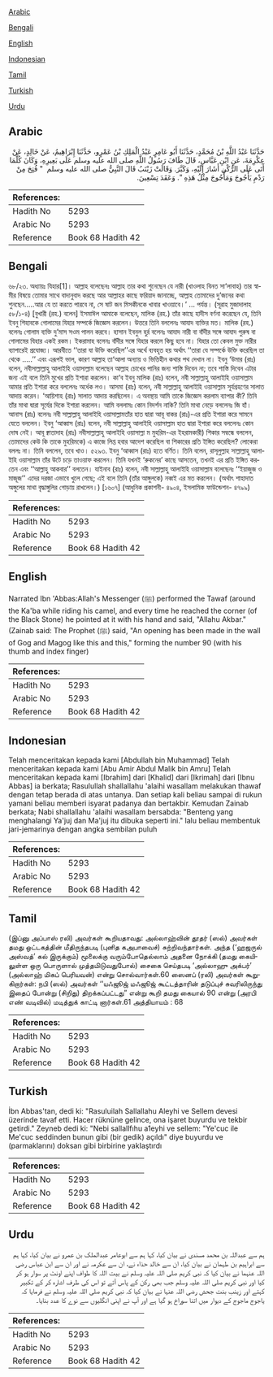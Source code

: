 [Arabic](#arabic)

[Bengali](#bengali)

[English](#english)

[Indonesian](#indonesian)

[Tamil](#tamil)

[Turkish](#turkish)

[Urdu](#urdu)

## Arabic


<div dir="rtl" lang="ar" style={{fontSize:'larger',backgroundColor:'#f8f9fa',padding:20}}>
حَدَّثَنَا عَبْدُ اللَّهِ بْنُ مُحَمَّدٍ، حَدَّثَنَا أَبُو عَامِرٍ عَبْدُ الْمَلِكِ بْنُ عَمْرٍو، حَدَّثَنَا إِبْرَاهِيمُ، عَنْ خَالِدٍ، عَنْ عِكْرِمَةَ، عَنِ ابْنِ عَبَّاسٍ، قَالَ طَافَ رَسُولُ اللَّهِ صلى الله عليه وسلم عَلَى بَعِيرِهِ، وَكَانَ كُلَّمَا أَتَى عَلَى الرُّكْنِ أَشَارَ إِلَيْهِ، وَكَبَّرَ‏.‏ وَقَالَتْ زَيْنَبُ قَالَ النَّبِيُّ صلى الله عليه وسلم ‏ "‏ فُتِحَ مِنْ رَدْمِ يَأْجُوجَ وَمَأْجُوجَ مِثْلُ هَذِهِ ‏"‏‏.‏ وَعَقَدَ تِسْعِينَ‏.‏
</div>
<div style={{backgroundColor:'#f8f9fa',padding:20, marginBottom: 10}}><table> <thead> <tr> <th>References:</th> <th></th> </tr> </thead> <tbody><tr><td>Hadith No</td><td>5293</td></tr><tr><td>Arabic No</td><td>5293</td></tr><tr><td>Reference</td><td>Book 68 Hadith 42</td></tr></tbody></table></div>

## Bengali


<div dir="ltr" lang="bn" style={{fontSize:'larger',backgroundColor:'#f8f9fa',padding:20}}>
৬৮/২৩. অধ্যায়ঃ যিহার[1]। আল্লাহ বলেছেনঃ আল্লাহ তার কথা শুনেছেন যে নারী (খাওলাহ বিনত সা‘লাবাহ) তার স্বামীর বিষয়ে তোমার সাথে বাদানুবাদ করছে আর আল্লাহর কাছে ফরিয়াদ জানাচ্ছে, আল্লাহ তোমাদের দু’জনের কথা শুনছেন.....আর যে তা করতে পারবে না, সে ষাট জন মিসকীনকে খাবার খাওয়াবে।’ ... পর্যন্ত। (সূরাহ মুজাদালাহ ৫৮/১-৪) [বুখারী (রহ.) বলেন] ইসমাঈল আমাকে বলেছেন, মালিক (রহ.) তাঁর কাছে হাদীস বর্ণনা করেছেন যে, তিনি ইবনু শিহাবকে গোলামের যিহার সম্পর্কে জিজ্ঞেস করলেন। উত্তরে তিনি বললেনঃ আযাদ ব্যক্তির মত। মালিক (রহ.) বলেনঃ গোলাম ব্যক্তি দু’মাস সওম পালন করবে। হাসান ইবনুল হুর্র বলেনঃ আযাদ নারী বা বাঁদীর সঙ্গে আযাদ পুরুষ বা গোলামের যিহার একই রকম। ইকরামাহ বলেনঃ বাঁদীর সঙ্গে যিহার করলে কিছু হবে না। যিহার তো কেবল মুক্ত নারীর ব্যাপারেই প্রযোজ্য। আরবীতে ‘‘তারা যা উক্তি করেছিল’’এর অর্থে ব্যবহৃত হয় অর্থাৎ ‘‘তারা যে সম্পর্কে উক্তি করেছিল তা থেকে .....’’ এবং এরূপই ভাল, কারণ আল্লাহ তা‘আলা অন্যায় ও ভিত্তিহীন কথার পথ দেখান না। ইবনু ‘উমার (রাঃ) বলেন, নবীসাল্লাল্লাহু আলাইহি ওয়াসাল্লাম বলেছেন আল্লাহ চোখের পানির জন্য শাস্তি দিবেন না; তবে শাস্তি দিবেন এটার জন্য এই বলে তিনি মুখের প্রতি ইশারা করলেন। কা‘ব ইবনু মালিক (রাঃ) বলেন, নবী সাল্লাল্লাহু আলাইহি ওয়াসাল্লাম আমার প্রতি ইশারা করে বললেনঃ অর্ধেক লও। আসমা (রাঃ) বলেন, নবী সাল্লাল্লাহু আলাইহি ওয়াসাল্লাম সূর্যগ্রহণের সালাত আদায় করেন। ‘আয়িশাহ (রাঃ) সালাত আদায় করছিলেন। এ অবস্থায় আমি তাকে জিজ্ঞেস করলাম ব্যাপার কী? তিনি তাঁর মাথা দ্বারা সূর্যের দিকে ইশারা করলেন। আমি বললামঃ কোন নিদর্শন নাকি? তিনি মাথা নেড়ে বললেনঃ জি হাঁ। আনাস (রাঃ) বলেনঃ নবী সাল্লাল্লাহু আলাইহি ওয়াসাল্লামতাঁর হাত দ্বারা আবূ বাকর (রাঃ)-এর প্রতি ইশারা করে সামনে যেতে বললেন। ইবনু ‘আব্বাস (রাঃ) বলেন, নবী সাল্লাল্লাহু আলাইহি ওয়াসাল্লাম হাত দ্বারা ইশারা করে বললেনঃ কোন দোষ নেই। আবূ ক্বাতাদাহ (রাঃ) নবীসাল্লাল্লাহু আলাইহি ওয়াসাল্লা ম মুহরিম-এর ইহরামকারী) শিকার সম্বন্ধে বললেন, তোমাদের কেউ কি তাকে মুহরিমকে) এ কাজে লিপ্ত হবার আদেশ করেছিল বা শিকারের প্রতি ইঙ্গিত করেছিল? লোকেরা বললঃ না। তিনি বললেন, তবে খাও। ৫২৯৩. ইবনু ‘আব্বাস (রাঃ) হতে বর্ণিত। তিনি বলেন, রাসূলুল্লাহ সাল্লাল্লাহু আলাইহি ওয়াসাল্লাম তাঁর উটে চড়ে তাওয়াফ করলেন। তিনি যখনই ‘রুকনের’ কাছে আসতেন, তখনই এর প্রতি ইঙ্গিত করতেন এবং ‘‘আল্লাহু আকবার’’ বলতেন। যাইনাব (রাঃ) বলেন, নবী সাল্লাল্লাহু আলাইহি ওয়াসাল্লাম বলেছেনঃ ‘‘ইয়াজুজ ও মাজূজ’’ এদের দরজা এভাবে খুলে গেছে; এই বলে তিনি (তাঁর আঙ্গুলকে) নব্বই এর মত করলেন। (অর্থাৎ শাহাদাত অঙ্গুলের মাথা বৃদ্ধাঙ্গুলির গোড়ায় রাখলেন।) [১৬০৭] (আধুনিক প্রকাশনী- ৪৯০৪, ইসলামিক ফাউন্ডেশন- ৪৭৯৯)
</div>
<div style={{backgroundColor:'#f8f9fa',padding:20, marginBottom: 10}}><table> <thead> <tr> <th>References:</th> <th></th> </tr> </thead> <tbody><tr><td>Hadith No</td><td>5293</td></tr><tr><td>Arabic No</td><td>5293</td></tr><tr><td>Reference</td><td>Book 68 Hadith 42</td></tr></tbody></table></div>

## English


<div dir="ltr" lang="en" style={{fontSize:'larger',backgroundColor:'#f8f9fa',padding:20}}>
Narrated Ibn 'Abbas:Allah's Messenger (ﷺ) performed the Tawaf (around the Ka'ba while riding his camel, and every time he reached the corner (of the Black Stone) he pointed at it with his hand and said, "Allahu Akbar." (Zainab said: The Prophet (ﷺ) said, "An opening has been made in the wall of Gog and Magog like this and this," forming the number 90 (with his thumb and index finger)
</div>
<div style={{backgroundColor:'#f8f9fa',padding:20, marginBottom: 10}}><table> <thead> <tr> <th>References:</th> <th></th> </tr> </thead> <tbody><tr><td>Hadith No</td><td>5293</td></tr><tr><td>Arabic No</td><td>5293</td></tr><tr><td>Reference</td><td>Book 68 Hadith 42</td></tr></tbody></table></div>

## Indonesian


<div dir="ltr" lang="id" style={{fontSize:'larger',backgroundColor:'#f8f9fa',padding:20}}>
Telah menceritakan kepada kami [Abdullah bin Muhammad] Telah menceritakan kepada kami [Abu Amir Abdul Malik bin Amru] Telah menceritakan kepada kami [Ibrahim] dari [Khalid] dari [Ikrimah] dari [Ibnu Abbas] ia berkata; Rasulullah shallallahu 'alaihi wasallam melakukan thawaf dengan tetap berada di atas untanya. Dan setiap kali beliau sampai di rukun yamani beliau memberi isyarat padanya dan bertakbir. Kemudan Zainab berkata; Nabi shallallahu 'alaihi wasallam bersabda: "Benteng yang menghalangi Ya'juj dan Ma'juj itu dibuka seperti ini." lalu beliau membentuk jari-jemarinya dengan angka sembilan puluh
</div>
<div style={{backgroundColor:'#f8f9fa',padding:20, marginBottom: 10}}><table> <thead> <tr> <th>References:</th> <th></th> </tr> </thead> <tbody><tr><td>Hadith No</td><td>5293</td></tr><tr><td>Arabic No</td><td>5293</td></tr><tr><td>Reference</td><td>Book 68 Hadith 42</td></tr></tbody></table></div>

## Tamil


<div dir="ltr" lang="ta" style={{fontSize:'larger',backgroundColor:'#f8f9fa',padding:20}}>
(இப்னு அப்பாஸ் ரலி) அவர்கள் கூறியதாவது: அல்லாஹ்வின் தூதர் (ஸல்) அவர்கள் தமது ஒட்டகத்தின் மீதிருந்தபடி (புனித கஅபாவைச்) சுற்றிவந்தார்கள். அந்த (‘ஹஜருல் அஸ்வத்’ கல் இருக்கும்) மூலைக்கு வரும்போதெல்லாம் அதனை நோக்கி (தமது கையிலுள்ள ஒரு பொருளால் முத்தமிடுவதுபோல்) சைகை செய்தபடி ‘அல்லாஹு அக்பர்’ (அல்லாஹ் மிகப் பெரியவன்) என்று சொல்வார்கள்.60 ஸைனப் (ரலி) அவர்கள் கூறுகிறார்கள்: நபி (ஸல்) அவர்கள் ‘‘யஃஜூஜ் மஃஜூஜ் கூட்டத்தாரின் தடுப்புச் சுவரிலிருந்து இதைப் போன்று (சிறிது) திறக்கப்பட்டது” என்று கூறி தமது கையால் 90 என்று (அரபி எண் வடிவில்) மடித்துக் காட்டி னார்கள்.61 அத்தியாயம் : 68
</div>
<div style={{backgroundColor:'#f8f9fa',padding:20, marginBottom: 10}}><table> <thead> <tr> <th>References:</th> <th></th> </tr> </thead> <tbody><tr><td>Hadith No</td><td>5293</td></tr><tr><td>Arabic No</td><td>5293</td></tr><tr><td>Reference</td><td>Book 68 Hadith 42</td></tr></tbody></table></div>

## Turkish


<div dir="ltr" lang="tr" style={{fontSize:'larger',backgroundColor:'#f8f9fa',padding:20}}>
İbn Abbas'tan, dedi ki: "Rasuluilah Sallallahu Aleyhi ve Sellem devesi üzerinde tavaf etti. Hacer rüknüne gelince, ona işaret buyurdu ve tekbir getirdi." Zeyneb dedi ki: "Nebi sallallfıhu a1eyhi ve sellem: "Ye'cuc ile Me'cuc seddinden bunun gibi (bir gedik) açıldı" diye buyurdu ve (parmaklarını) doksan gibi birbirine yakIaştırdı
</div>
<div style={{backgroundColor:'#f8f9fa',padding:20, marginBottom: 10}}><table> <thead> <tr> <th>References:</th> <th></th> </tr> </thead> <tbody><tr><td>Hadith No</td><td>5293</td></tr><tr><td>Arabic No</td><td>5293</td></tr><tr><td>Reference</td><td>Book 68 Hadith 42</td></tr></tbody></table></div>

## Urdu


<div dir="rtl" lang="ur" style={{fontSize:'larger',backgroundColor:'#f8f9fa',padding:20}}>
ہم سے عبداللہ بن محمد مسندی نے بیان کیا، کہا ہم سے ابوعامر عبدالملک بن عمرو نے بیان کیا، کہا ہم سے ابراہیم بن طہمان نے بیان کیا، ان سے خالد حذاء نے، ان سے عکرمہ نے اور ان سے ابن عباس رضی اللہ عنہما نے بیان کیا کہ نبی کریم صلی اللہ علیہ وسلم نے بیت اللہ کا طواف اپنے اونٹ پر سوار ہو کر کیا اور نبی کریم صلی اللہ علیہ وسلم جب بھی رکن کے پاس آتے تو اس کی طرف اشارہ کر کے تکبیر کہتے اور زینب بنت جحش رضی اللہ عنہا نے بیان کیا کہ نبی کریم صلی اللہ علیہ وسلم نے فرمایا کہ یاجوج ماجوج کے دیوار میں اتنا سوراخ ہو گیا ہے اور آپ نے اپنی انگلیوں سے نوے کا عدد بنایا۔
</div>
<div style={{backgroundColor:'#f8f9fa',padding:20, marginBottom: 10}}><table> <thead> <tr> <th>References:</th> <th></th> </tr> </thead> <tbody><tr><td>Hadith No</td><td>5293</td></tr><tr><td>Arabic No</td><td>5293</td></tr><tr><td>Reference</td><td>Book 68 Hadith 42</td></tr></tbody></table></div>